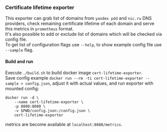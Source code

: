 ### Certificate lifetime exporter
This exporter can grab list of domains from `yandex pdd` and `nic.ru` DNS providers, check remaining certificate lifetime of each domain and serve this metrics in `prometheus` format.  
It's also possible to add or exclude list of domains which will be checked via config file.  
To get list of configuration flags use `--help`, to show example config file use `--sample` flag.  
  
#### Build and run  
Execute `./build.sh` to build docker image `cert-lifetime-exporter`.  
Save config example `docker run --rm -ti cert-lifetime-exporter --sample > config.json`, adjust it with actual values, and run exporter with mounted config:
```
docker run -d \
    --name cert-lifetime-exporter \
    -p 8080:8080 \
    -v $PWD/config.json:/config.json \
    cert-lifetime-exporter
```
metrics are become available at `localhost:8080/metrics`.

